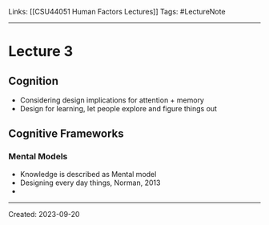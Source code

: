 Links: [[CSU44051 Human Factors Lectures]]
Tags: #LectureNote 
___
# Lecture 3
## Cognition
- Considering design implications for attention + memory
- Design for learning, let people explore and figure things out
## Cognitive Frameworks
### Mental Models
- Knowledge is described as Mental model
- Designing every day things, Norman, 2013
- 
___
Created: 2023-09-20

